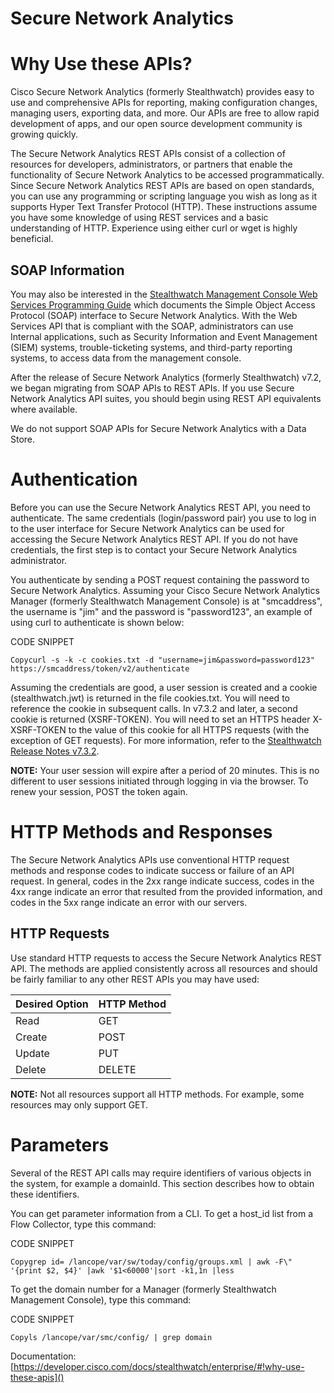 # Secure Network Analytics
# Why Use these APIs?

Cisco Secure Network Analytics (formerly Stealthwatch) provides easy to use and comprehensive APIs for reporting, making configuration changes, managing users, exporting data, and more. Our APIs are free to allow rapid development of apps, and our open source development community is growing quickly.

The Secure Network Analytics REST APIs consist of a collection of resources for developers, administrators, or partners that enable the functionality of Secure Network Analytics to be accessed programmatically. Since Secure Network Analytics REST APIs are based on open standards, you can use any programming or scripting language you wish as long as it supports Hyper Text Transfer Protocol (HTTP). These instructions assume you have some knowledge of using REST services and a basic understanding of HTTP. Experience using either curl or wget is highly beneficial.

## SOAP Information

You may also be interested in the [Stealthwatch Management Console Web Services Programming Guide]() which documents the Simple Object Access Protocol (SOAP) interface to Secure Network Analytics. With the Web Services API that is compliant with the SOAP, administrators can use Internal applications, such as Security Information and Event Management (SIEM) systems, trouble-ticketing systems, and third-party reporting systems, to access data from the management console.

After the release of Secure Network Analytics (formerly Stealthwatch) v7.2, we began migrating from SOAP APIs to REST APIs. If you use Secure Network Analytics API suites, you should begin using REST API equivalents where available.

We do not support SOAP APIs for Secure Network Analytics with a Data Store.

# Authentication

Before you can use the Secure Network Analytics REST API, you need to authenticate. The same credentials (login/password pair) you use to log in to the user interface for Secure Network Analytics can be used for accessing the Secure Network Analytics REST API. If you do not have credentials, the first step is to contact your Secure Network Analytics administrator.

You authenticate by sending a POST request containing the password to Secure Network Analytics. Assuming your Cisco Secure Network Analytics Manager (formerly Stealthwatch Management Console) is at "smcaddress", the username is "jim" and the password is "password123", an example of using curl to authenticate is shown below:

CODE SNIPPET

``` markup
Copycurl -s -k -c cookies.txt -d "username=jim&password=password123" https://smcaddress/token/v2/authenticate

 ```

Assuming the credentials are good, a user session is created and a cookie (stealthwatch.jwt) is returned in the file cookies.txt. You will need to reference the cookie in subsequent calls. In v7.3.2 and later, a second cookie is returned (XSRF-TOKEN). You will need to set an HTTPS header X-XSRF-TOKEN to the value of this cookie for all HTTPS requests (with the exception of GET requests). For more information, refer to the [Stealthwatch Release Notes v7.3.2]().

**NOTE:** Your user session will expire after a period of 20 minutes. This is no different to user sessions initiated through logging in via the browser. To renew your session, POST the token again.

# HTTP Methods and Responses

The Secure Network Analytics APIs use conventional HTTP request methods and response codes to indicate success or failure of an API request. In general, codes in the 2xx range indicate success, codes in the 4xx range indicate an error that resulted from the provided information, and codes in the 5xx range indicate an error with our servers.

## HTTP Requests

Use standard HTTP requests to access the Secure Network Analytics REST API. The methods are applied consistently across all resources and should be fairly familiar to any other REST APIs you may have used:

| Desired Option | HTTP Method |
| --- | --- |
| Read | GET |
| Create | POST |
| Update | PUT |
| Delete | DELETE |

**NOTE:** Not all resources support all HTTP methods. For example, some resources may only support GET.

# Parameters

Several of the REST API calls may require identifiers of various objects in the system, for example a domainId. This section describes how to obtain these identifiers.

You can get parameter information from a CLI. To get a host_id list from a Flow Collector, type this command:

CODE SNIPPET

``` markup
Copygrep id= /lancope/var/sw/today/config/groups.xml | awk -F\" '{print $2, $4}' |awk '$1<60000'|sort -k1,1n |less

 ```

To get the domain number for a Manager (formerly Stealthwatch Management Console), type this command:

CODE SNIPPET

``` markup
Copyls /lancope/var/smc/config/ | grep domain

 ```

Documentation: [https://developer.cisco.com/docs/stealthwatch/enterprise/#!why-use-these-apis]()